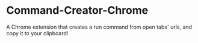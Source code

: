 # Command-Creator-Chrome
A Chrome extension that creates a run command from open tabs' urls, and copy it to your clipboard!
